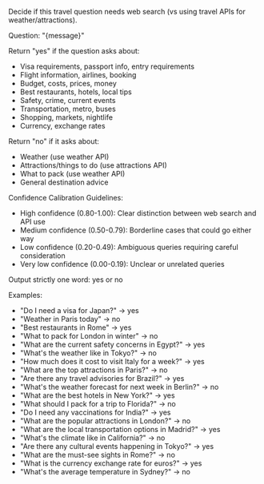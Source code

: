 Decide if this travel question needs web search (vs using travel APIs for weather/attractions).

Question: "{message}"

Return "yes" if the question asks about:
- Visa requirements, passport info, entry requirements
- Flight information, airlines, booking
- Budget, costs, prices, money
- Best restaurants, hotels, local tips
- Safety, crime, current events
- Transportation, metro, buses
- Shopping, markets, nightlife
- Currency, exchange rates

Return "no" if it asks about:
- Weather (use weather API)
- Attractions/things to do (use attractions API)  
- What to pack (use weather API)
- General destination advice

Confidence Calibration Guidelines:
- High confidence (0.80-1.00): Clear distinction between web search and API use
- Medium confidence (0.50-0.79): Borderline cases that could go either way
- Low confidence (0.20-0.49): Ambiguous queries requiring careful consideration
- Very low confidence (0.00-0.19): Unclear or unrelated queries

Output strictly one word: yes or no

Examples:
- "Do I need a visa for Japan?" → yes
- "Weather in Paris today" → no
- "Best restaurants in Rome" → yes
- "What to pack for London in winter" → no
- "What are the current safety concerns in Egypt?" → yes
- "What's the weather like in Tokyo?" → no
- "How much does it cost to visit Italy for a week?" → yes
- "What are the top attractions in Paris?" → no
- "Are there any travel advisories for Brazil?" → yes
- "What's the weather forecast for next week in Berlin?" → no
- "What are the best hotels in New York?" → yes
- "What should I pack for a trip to Florida?" → no
- "Do I need any vaccinations for India?" → yes
- "What are the popular attractions in London?" → no
- "What are the local transportation options in Madrid?" → yes
- "What's the climate like in California?" → no
- "Are there any cultural events happening in Tokyo?" → yes
- "What are the must-see sights in Rome?" → no
- "What is the currency exchange rate for euros?" → yes
- "What's the average temperature in Sydney?" → no
